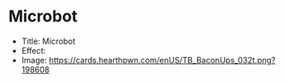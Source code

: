 # Microbot
- Title:  Microbot
- Effect:  
- Image:  https://cards.hearthpwn.com/enUS/TB_BaconUps_032t.png?198608
